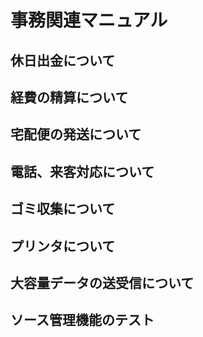 # 事務関連マニュアル
## 休日出金について
## 経費の精算について
## 宅配便の発送について
## 電話、来客対応について
## ゴミ収集について
## プリンタについて
## 大容量データの送受信について
## ソース管理機能のテスト
